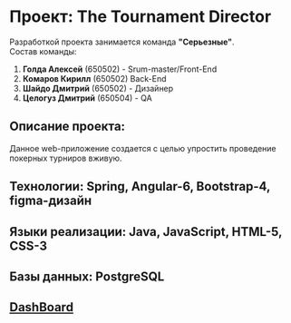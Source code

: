 # Проект: The Tournament Director 
Разработкой проекта занимается команда **"Серьезные"**.    
Состав команды:
1. **Голда Алексей** (650502) - Srum-master/Front-End
2. **Комаров Кирилл** (650502) Back-End
3. **Шайдо Дмитрий** (650502) - Дизайнер
4. **Целогуз Дмитрий** (650504) - QA

## Описание проекта: 
Данное web-приложение создается с целью упростить проведение покерных турниров вживую.


## Технологии: Spring, Angular-6, Bootstrap-4, figma-дизайн
## Языки реализации: Java, JavaScript, HTML-5, CSS-3
## Базы данных: PostgreSQL

## [DashBoard](https://trello.com/b/lHaA48n0/the-tournament-director)
